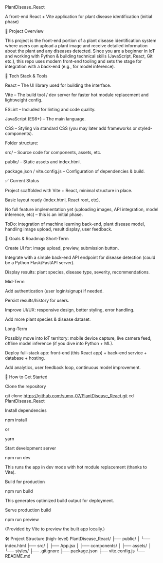 PlantDisease_React

A front-end React + Vite application for plant disease identification (initial phase)

🚀 Project Overview

This project is the front-end portion of a plant disease identification system where users can upload a plant image and receive detailed information about the plant and any diseases detected.
Since you are a beginner in IoT and working with Python & building technical skills (JavaScript, React, Git etc.), this repo uses modern front-end tooling and sets the stage for integration with a back-end (e.g., for model inference).

🧰 Tech Stack & Tools

React – The UI library used for building the interface.

Vite – The build tool / dev server for faster hot module replacement and lightweight config.

ESLint – Included for linting and code quality.

JavaScript (ES6+) – The main language.

CSS – Styling via standard CSS (you may later add frameworks or styled-components).

Folder structure:

src/ – Source code for components, assets, etc.

public/ – Static assets and index.html.

package.json / vite.config.js – Configuration of dependencies & build.

✅ Current Status

Project scaffolded with Vite + React, minimal structure in place.

Basic layout ready (index.html, React root, etc).

No full feature implementation yet (uploading images, API integration, model inference, etc) – this is an initial phase.

ToDo: integration of machine learning back-end, plant disease model, handling image upload, result display, user feedback.

🎯 Goals & Roadmap
Short-Term

Create UI for: image upload, preview, submission button.

Integrate with a simple back-end API endpoint for disease detection (could be a Python Flask/FastAPI server).

Display results: plant species, disease type, severity, recommendations.

Mid-Term

Add authentication (user login/signup) if needed.

Persist results/history for users.

Improve UI/UX: responsive design, better styling, error handling.

Add more plant species & disease dataset.

Long-Term

Possibly move into IoT territory: mobile device capture, live camera feed, offline model inference (if you dive into Python + ML).

Deploy full-stack app: front-end (this React app) + back-end service + database + hosting.

Add analytics, user feedback loop, continuous model improvement.

📝 How to Get Started

Clone the repository

git clone https://github.com/sumo-07/PlantDisease_React.git
cd PlantDisease_React


Install dependencies

npm install


or

yarn


Start development server

npm run dev


This runs the app in dev mode with hot module replacement (thanks to Vite).

Build for production

npm run build


This generates optimized build output for deployment.

Serve production build

npm run preview


(Provided by Vite to preview the built app locally.)

🛠 Project Structure (high-level)
PlantDisease_React/
├── public/
│   └── index.html
├── src/
│   ├── App.jsx
│   ├── components/
│   ├── assets/
│   └── styles/
├── .gitignore
├── package.json
├── vite.config.js
└── README.md


